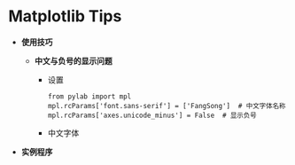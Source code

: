 # Matplotlib Tips

* **使用技巧**

   + **中文与负号的显示问题**
   
       + 设置
       
             from pylab import mpl
             mpl.rcParams['font.sans-serif'] = ['FangSong']  # 中文字体名称
             mpl.rcParams['axes.unicode_minus'] = False  # 显示负号
         
       + 中文字体
       
       
         
         
         
     

* **实例程序**



